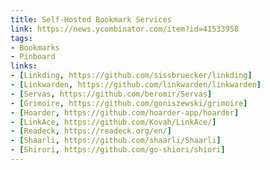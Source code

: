```yaml
---
title: Self-Hosted Bookmark Services
link: https://news.ycombinator.com/item?id=41533958
tags:
- Bookmarks
- Pinboard
links:
- [Linkding, https://github.com/sissbruecker/linkding]
- [Linkwarden, https://github.com/linkwarden/linkwarden]
- [Servas, https://github.com/beromir/Servas]
- [Grimoire, https://github.com/goniszewski/grimoire]
- [Hoarder, https://github.com/hoarder-app/hoarder]
- [LinkAce, https://github.com/Kovah/LinkAce/]
- [Readeck, https://readeck.org/en/]
- [Shaarli, https://github.com/shaarli/Shaarli]
- [Shirori, https://github.com/go-shiori/shiori]
---
```

